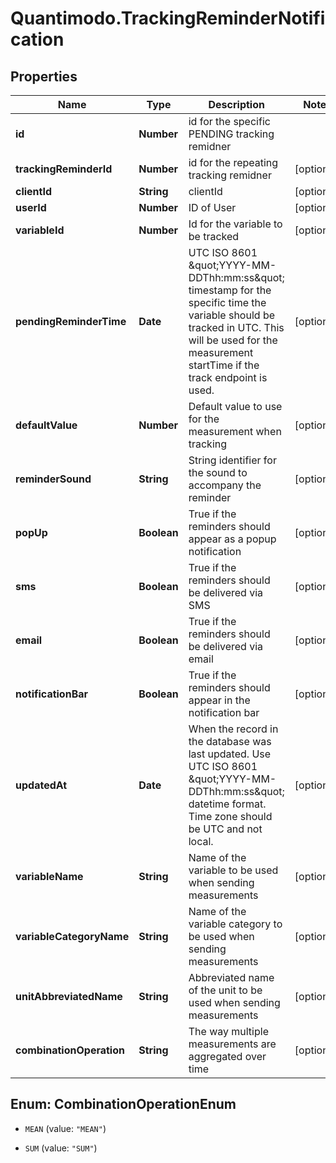 # Quantimodo.TrackingReminderNotification

## Properties
Name | Type | Description | Notes
------------ | ------------- | ------------- | -------------
**id** | **Number** | id for the specific PENDING tracking remidner | 
**trackingReminderId** | **Number** | id for the repeating tracking remidner | [optional] 
**clientId** | **String** | clientId | [optional] 
**userId** | **Number** | ID of User | [optional] 
**variableId** | **Number** | Id for the variable to be tracked | [optional] 
**pendingReminderTime** | **Date** | UTC ISO 8601 \&quot;YYYY-MM-DDThh:mm:ss\&quot;  timestamp for the specific time the variable should be tracked in UTC.  This will be used for the measurement startTime if the track endpoint is used. | [optional] 
**defaultValue** | **Number** | Default value to use for the measurement when tracking | [optional] 
**reminderSound** | **String** | String identifier for the sound to accompany the reminder | [optional] 
**popUp** | **Boolean** | True if the reminders should appear as a popup notification | [optional] 
**sms** | **Boolean** | True if the reminders should be delivered via SMS | [optional] 
**email** | **Boolean** | True if the reminders should be delivered via email | [optional] 
**notificationBar** | **Boolean** | True if the reminders should appear in the notification bar | [optional] 
**updatedAt** | **Date** | When the record in the database was last updated. Use UTC ISO 8601 \&quot;YYYY-MM-DDThh:mm:ss\&quot;  datetime format. Time zone should be UTC and not local. | [optional] 
**variableName** | **String** | Name of the variable to be used when sending measurements | [optional] 
**variableCategoryName** | **String** | Name of the variable category to be used when sending measurements | [optional] 
**unitAbbreviatedName** | **String** | Abbreviated name of the unit to be used when sending measurements | [optional] 
**combinationOperation** | **String** | The way multiple measurements are aggregated over time | [optional] 


<a name="CombinationOperationEnum"></a>
## Enum: CombinationOperationEnum


* `MEAN` (value: `"MEAN"`)

* `SUM` (value: `"SUM"`)




